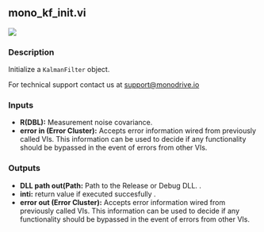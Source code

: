 ## mono_kf_init.vi
<p class="img_container">
<img class="lg_img" src="https://github.com/monoDriveIO/documentation/raw/master/WikiPhotos/LV_client/shared_libraries/mono__kf__initc.png" 
  />
</p>

### Description 
Initialize a `KalmanFilter` object.

For technical support contact us at support@monodrive.io

### Inputs
- **R(DBL):** Measurement noise covariance.
- **error in (Error Cluster):** Accepts error information wired from previously called VIs. This information can be used to decide if any functionality should be bypassed in the event of errors from other VIs.


### Outputs
- **DLL path out(Path:** Path to the Release or Debug DLL.  .
- **inti:** return value if executed succesfully .
- **error out (Error Cluster):** Accepts error information wired from previously called VIs. This information can be used to decide if any functionality should be bypassed in the event of errors from other VIs.

<p>&nbsp;</p>